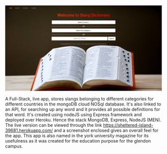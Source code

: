  ![](preview.PNG)

 A Full-Stack, live app, stores slangs belonging to different categories for different countries in the mongoDB cloud NOSql database. It's also linked to an API, for searching up any word and it provides all possible definitions for that word. It's created using nodeJS using Express framework and deployed over Heroku. Hence the stack MongoDB, Express, NodeJS (MEN). The live version can be viewed through the link https://sheltered-island-39681.herokuapp.com/ and a screenshot enclosed gives an overall feel for the app. This app is also named in the york university magazine for its usefulness as it was created for the education purpose for the glendon campus.

